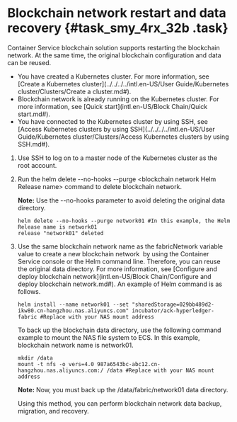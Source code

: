 # Blockchain network restart and data recovery {#task_smy_4rx_32b .task}

Container Service blockchain solution supports restarting the blockchain network. At the same time, the original blockchain configuration and data can be reused.

-   You have created a Kubernetes cluster. For more information, see [Create a Kubernetes cluster](../../../../intl.en-US/User Guide/Kubernetes cluster/Clusters/Create a cluster.md#). 
-   Blockchain network is already running on the Kubernetes cluster. For more information, see [Quick start](intl.en-US/Block Chain/Quick start.md#). 
-   You have connected to the Kubernetes cluster by using SSH, see [Access Kubernetes clusters by using SSH](../../../../intl.en-US/User Guide/Kubernetes cluster/Clusters/Access Kubernetes clusters by using SSH.md#).

1.  Use SSH to log on to a master node of the Kubernetes cluster as the root account. 
2.  Run the helm delete --no-hooks --purge <blockchain network Helm Release name\> command to delete blockchain network.  

    **Note:** Use the --no-hooks parameter to avoid deleting the original data directory.

    ```
    helm delete --no-hooks --purge network01 #In this example, the Helm Release name is network01
    release "network01" deleted
    ```

3.  Use the same blockchain network name as the fabricNetwork variable value to create a new blockchain network  by using the Container Service console or the Helm command line. Therefore, you can reuse the original data directory. For more information, see [Configure and deploy blockchain network](intl.en-US/Block Chain/Configure and deploy blockchain network.md#). An example of Helm command is as follows. 

    ```
    helm install --name network01 --set "sharedStorage=029bb489d2-ikw80.cn-hangzhou.nas.aliyuncs.com" incubator/ack-hyperledger-fabric #Replace with your NAS mount address
    
    ```

    To back up the blockchain data directory, use the following command example to mount the NAS file system to ECS. In this example, blockchain network name is network01.

    ```
    mkdir /data
    mount -t nfs -o vers=4.0 987a6543bc-abc12.cn-hangzhou.nas.aliyuncs.com:/ /data #Replace with your NAS mount address
    ```

    **Note:** Now, you must back up the /data/fabric/network01 data directory.

    Using this method, you can perform blockchain network data backup, migration, and recovery.


